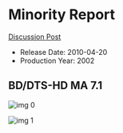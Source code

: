 # Minority Report

[Discussion Post](https://www.avsforum.com/threads/bass-eq-for-filtered-movies.2995212/post-56854768)

* Release Date: 2010-04-20
* Production Year: 2002

## BD/DTS-HD MA 7.1

![img 0](https://i.imgur.com/v1KAQbm.jpg)

![img 1](https://i.imgur.com/kBNsibF.png)


